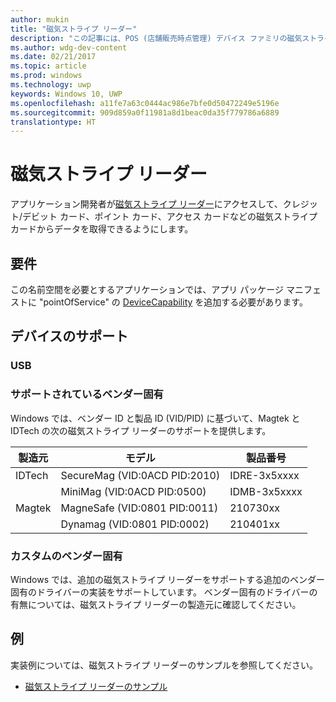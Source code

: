 ```yaml
---
author: mukin
title: "磁気ストライプ リーダー"
description: "この記事には、POS (店舗販売時点管理) デバイス ファミリの磁気ストライプ リーダーに関する情報が含まれています"
ms.author: wdg-dev-content
ms.date: 02/21/2017
ms.topic: article
ms.prod: windows
ms.technology: uwp
keywords: Windows 10, UWP
ms.openlocfilehash: a11fe7a63c0444ac986e7bfe0d50472249e5196e
ms.sourcegitcommit: 909d859a0f11981a8d1beac0da35f779786a6889
translationtype: HT
---
```

# <a name="magnetic-stripe-reader"></a>磁気ストライプ リーダー

アプリケーション開発者が[磁気ストライプ リーダー](https://docs.microsoft.com/en-us/uwp/api/windows.devices.pointofservice.magneticstripereader)にアクセスして、クレジット/デビット カード、ポイント カード、アクセス カードなどの磁気ストライプ カードからデータを取得できるようにします。

## <a name="requirements"></a>要件
この名前空間を必要とするアプリケーションでは、アプリ パッケージ マニフェストに "pointOfService" の [DeviceCapability](https://msdn.microsoft.com/library/4353c4fd-f038-4986-81ed-d2ec0c6235ef) を追加する必要があります。

## <a name="device-support"></a>デバイスのサポート
### <a name="usb"></a>USB
### <a name="supported-vendor-specific"></a>サポートされているベンダー固有
Windows では、ベンダー ID と製品 ID (VID/PID) に基づいて、Magtek と IDTech の次の磁気ストライプ リーダーのサポートを提供します。

| 製造元 |     モデル |    製品番号 |
|--------------|-----------|--------------|
| IDTech | SecureMag (VID:0ACD PID:2010) | IDRE-3x5xxxx |
| |    MiniMag (VID:0ACD PID:0500) |    IDMB-3x5xxxx |
| Magtek | MagneSafe (VID:0801 PID:0011) |    210730xx |
| |    Dynamag (VID:0801 PID:0002) |    210401xx |

### <a name="custom-vendor-specific"></a>カスタムのベンダー固有
Windows では、追加の磁気ストライプ リーダーをサポートする追加のベンダー固有のドライバーの実装をサポートしています。 ベンダー固有のドライバーの有無については、磁気ストライプ リーダーの製造元に確認してください。

## <a name="examples"></a>例
実装例については、磁気ストライプ リーダーのサンプルを参照してください。
+    [磁気ストライプ リーダーのサンプル](https://github.com/Microsoft/Windows-universal-samples/tree/master/Samples/MagneticStripeReader)
